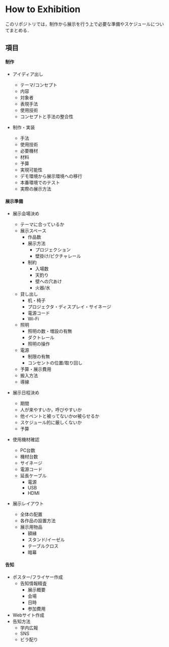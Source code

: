 # How to Exhibition
このリポジトリでは，制作から展示を行う上で必要な準備やスケジュールについてまとめる．

## 項目
#### 制作
- アイディア出し
    - テーマ/コンセプト
    - 内容
    - 対象者
    - 表現手法
    - 使用技術
    - コンセプトと手法の整合性

- 制作・実装
    - 手法
    - 使用技術
    - 必要機材
    - 材料
    - 予算
    - 実現可能性
    - デモ環境から展示環境への移行
    - 本番環境でのテスト
    - 実際の展示方法

#### 展示準備
- 展示会場決め
    - テーマに合っているか
    - 展示スペース
        - 作品数
        - 展示方法
            - プロジェクション
            - 壁掛け/ピクチャレール
        - 制約
            - 入場数
            - 天釣り
            - 壁への穴あけ
            - 火器/水
    - 貸し出し
        - 机・椅子
        - プロジェクタ・ディスプレイ・サイネージ
        - 電源コード
        - Wi-Fi
    - 照明
        - 照明の数・増設の有無
        - ダクトレール
        - 照明の操作
    - 電源
        - 制限の有無
        - コンセントの位置/取り回し
    - 予算・展示費用
    - 搬入方法
    - 導線

- 展示日程決め
    - 期間
    - 人が来やすいか，呼びやすいか
    - 他イベントと被ってないかor被らせるか
    - スケジュール的に厳しくないか
    - 予算

- 使用機材確認
    - PC台数
    - 機材台数
    - サイネージ
    - 電源コード
    - 延長ケーブル
        - 電源
        - USB
        - HDMI
- 展示レイアウト
    - 全体の配置
    - 各作品の設置方法
    - 展示用物品
        - 額縁
        - スタンド/イーゼル
        - テーブルクロス
        - 暗幕

#### 告知
- ポスター/フライヤー作成
    - 告知情報精査
        - 展示概要
        - 会場
        - 日時
        - 参加費用
- Webサイト作成
- 告知方法
    - 学内広報
    - SNS
    - ビラ配り
